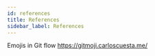 ```yaml
---
id: references
title: References
sidebar_label: References
---
```


Emojis in Git flow https://gitmoji.carloscuesta.me/
